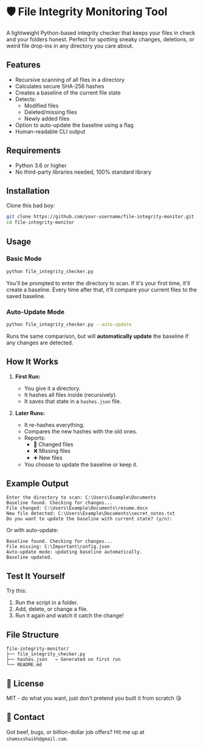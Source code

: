# 🛡️ File Integrity Monitoring Tool

A lightweight Python-based integrity checker that keeps your files in check and your folders honest. Perfect for spotting sneaky changes, deletions, or weird file drop-ins in any directory you care about.


## Features

- Recursive scanning of all files in a directory
- Calculates secure SHA-256 hashes
- Creates a baseline of the current file state
- Detects:
  - Modified files
  - Deleted/missing files
  - Newly added files
- Option to auto-update the baseline using a flag
- Human-readable CLI output


## Requirements

- Python 3.6 or higher
- No third-party libraries needed, 100% standard library


## Installation

Clone this bad boy:

```bash
git clone https://github.com/your-username/file-integrity-monitor.git
cd file-integrity-monitor
```


## Usage

### Basic Mode

```bash
python file_integrity_checker.py
```

You'll be prompted to enter the directory to scan. If it's your first time, it'll create a baseline. Every time after that, it’ll compare your current files to the saved baseline.

### Auto-Update Mode

```bash
python file_integrity_checker.py --auto-update
```

Runs the same comparison, but will **automatically update** the baseline if any changes are detected.


## How It Works

1. **First Run:**  
   - You give it a directory.
   - It hashes all files inside (recursively).
   - It saves that state in a `hashes.json` file.

2. **Later Runs:**  
   - It re-hashes everything.
   - Compares the new hashes with the old ones.
   - Reports:
     - 🔄 Changed files
     - ❌ Missing files
     - ➕ New files
   - You choose to update the baseline or keep it.


## Example Output

```
Enter the directory to scan: C:\Users\Example\Documents
Baseline found. Checking for changes...
File changed: C:\Users\Example\Documents\resume.docx
New file detected: C:\Users\Example\Documents\secret_notes.txt
Do you want to update the baseline with current state? (y/n): 
```

Or with auto-update:
```
Baseline found. Checking for changes...
File missing: C:\Important\config.json
Auto-update mode: updating baseline automatically.
Baseline updated.
```


## Test It Yourself

Try this:
1. Run the script in a folder.
2. Add, delete, or change a file.
3. Run it again and watch it catch the change!


## File Structure

```
file-integrity-monitor/
├── file_integrity_checker.py
├── hashes.json   ← Generated on first run
└── README.md
```


## 🧾 License

MIT - do what you want, just don’t pretend you built it from scratch 😘


## 💬 Contact

Got beef, bugs, or billion-dollar job offers? Hit me up at `shamsxshaikh@gmail.com`.

